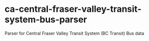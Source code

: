 # ca-central-fraser-valley-transit-system-bus-parser
Parser for Central Fraser Valley Transit System (BC Transit) Bus data
